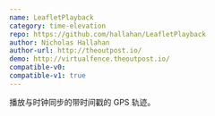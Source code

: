 ```yaml
---
name: LeafletPlayback
category: time-elevation
repo: https://github.com/hallahan/LeafletPlayback
author: Nicholas Hallahan
author-url: http://theoutpost.io/
demo: http://virtualfence.theoutpost.io/
compatible-v0:
compatible-v1: true
---
```


播放与时钟同步的带时间戳的 GPS 轨迹。
